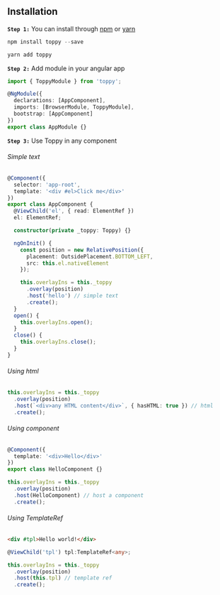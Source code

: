 ## Installation

**`Step 1:`** You can install through [npm](https://www.npmjs.com/package/toppy) or [yarn](https://yarnpkg.com/en/package/toppy)

```powershell
npm install toppy --save
```

```powershell
yarn add toppy
```

**`Step 2:`** Add module in your angular app

```typescript
import { ToppyModule } from 'toppy';

@NgModule({
  declarations: [AppComponent],
  imports: [BrowserModule, ToppyModule],
  bootstrap: [AppComponent]
})
export class AppModule {}
```

**`Step 3:`** Use Toppy in any component

###### Simple text

```typescript
@Component({
  selector: 'app-root',
  template: '<div #el>Click me</div>'
})
export class AppComponent {
  @ViewChild('el', { read: ElementRef })
  el: ElementRef;

  constructor(private _toppy: Toppy) {}

  ngOnInit() {
    const position = new RelativePosition({
      placement: OutsidePlacement.BOTTOM_LEFT,
      src: this.el.nativeElement
    });

    this.overlayIns = this._toppy
      .overlay(position)
      .host('hello') // simple text
      .create();
  }
  open() {
    this.overlayIns.open();
  }
  close() {
    this.overlayIns.close();
  }
}
```

###### Using html

```typescript
this.overlayIns = this._toppy
  .overlay(position)
  .host(`<div>any HTML content</div>`, { hasHTML: true }) // html
  .create();
```

###### Using component

```typescript
@Component({
  template: '<div>Hello</div>'
})
export class HelloComponent {}
```

```typescript
this.overlayIns = this._toppy
  .overlay(position)
  .host(HelloComponent) // host a component
  .create();
```

###### Using TemplateRef

```html
<div #tpl>Hello world!</div>
```

```typescript
@ViewChild('tpl') tpl:TemplateRef<any>;

this.overlayIns = this._toppy
  .overlay(position)
  .host(this.tpl) // template ref
  .create();
```
